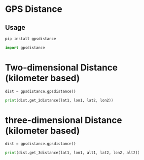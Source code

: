 # GPS Distance



## Usage

```bash
pip install gpsdistance
```

```python
import gpsdistance
```

# Two-dimensional Distance (kilometer based)

```python
dist = gpsdistance.gpsdistance()

print(dist.get_2distance(lat1, lon1, lat2, lon2))
```


# three-dimensional Distance (kilometer based)

```python
dist = gpsdistance.gpsdistance()

print(dist.get_3distance(lat1, lon1, alt1, lat2, lon2, alt2))
```

